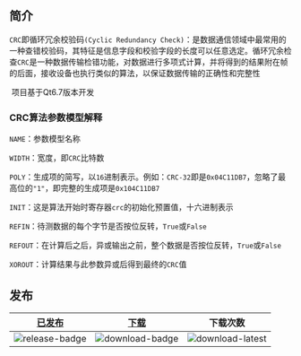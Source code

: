 ## 简介

​	`CRC`即循环冗余校验码`(Cyclic Redundancy Check)`：是数据通信领域中最常用的一种查错校验码，其特征是信息字段和校验字段的长度可以任意选定。循环冗余检查`CRC`是一种数据传输检错功能，对数据进行多项式计算，并将得到的结果附在帧的后面，接收设备也执行类似的算法，以保证数据传输的正确性和完整性

​	项目基于Qt6.7版本开发

### **CRC算法参数模型解释**

`NAME`：参数模型名称

`WIDTH`：宽度，即`CRC`比特数

`POLY`：生成项的简写，以`16`进制表示。例如：`CRC-32`即是`0x04C11DB7`，忽略了最高位的`"1"`，即完整的生成项是`0x104C11DB7`

`INIT`：这是算法开始时寄存器`crc`的初始化预置值，十六进制表示

`REFIN`：待测数据的每个字节是否按位反转，`True`或`False`

`REFOUT`：在计算后之后，异或输出之前，整个数据是否按位反转，`True`或`False`

`XOROUT`：计算结果与此参数异或后得到最终的`CRC`值



## 发布

| [已发布][release-link] | [下载][download-link] |      下载次数      |
| :--------------------: | :-------------------: | :----------------: |
|    ![release-badge]    |   ![download-badge]   | ![download-latest] |

[release-link]: https://github.com/jackfahdin/Qcrc/releases "Release status"
[release-badge]: https://img.shields.io/github/release/jackfahdin/Qcrc.svg?style=flat-square "Release status"
[download-link]: https://github.com/jackfahdin/Qcrc/releases/latest "Download status"
[download-badge]: https://img.shields.io/github/downloads/jackfahdin/Qcrc/total.svg "Download status"
[download-latest]: https://img.shields.io/github/downloads/jackfahdin/Qcrc/latest/total.svg "latest status"



